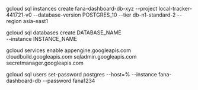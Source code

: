 gcloud sql instances create fana-dashboard-db-xyz --project local-tracker-441721-v0 --database-version POSTGRES_10 --tier db-n1-standard-2 --region asia-east1



gcloud sql databases create DATABASE_NAME \
    --instance INSTANCE_NAME



gcloud services enable appengine.googleapis.com     cloudbuild.googleapis.com sqladmin.googleapis.com secretmanager.googleapis.com


gcloud sql users set-password postgres --host=% --instance fana-dashboard-db --password fana1234
